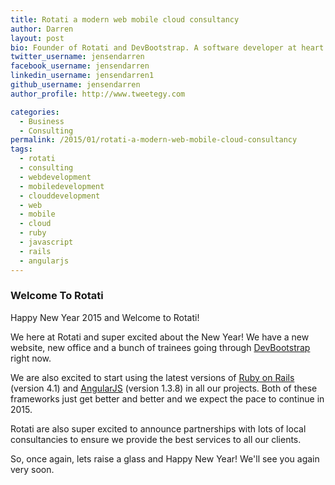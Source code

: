 ```yaml
---
title: Rotati a modern web mobile cloud consultancy
author: Darren
layout: post
bio: Founder of Rotati and DevBootstrap. A software developer at heart who also loves spending time with his family - enjoying cycling, piano, reading and playing games with his daughter Sophia.
twitter_username: jensendarren
facebook_username: jensendarren
linkedin_username: jensendarren1
github_username: jensendarren
author_profile: http://www.tweetegy.com

categories:
  - Business
  - Consulting
permalink: /2015/01/rotati-a-modern-web-mobile-cloud-consultancy
tags:
  - rotati
  - consulting
  - webdevelopment
  - mobiledevelopment
  - clouddevelopment
  - web
  - mobile
  - cloud
  - ruby
  - javascript
  - rails
  - angularjs
---
```


### Welcome To Rotati

Happy New Year 2015 and Welcome to Rotati!

We here at Rotati and super excited about the New Year! We have a new website, new office and a bunch of trainees going through [DevBootstrap](http://devbootstrap.com) right now.

We are also excited to start using the latest versions of [Ruby on Rails](http://rubyonrails.org) (version 4.1) and [AngularJS](https://angularjs.org/) (version 1.3.8) in all our projects. Both of these frameworks just get better and better and we expect the pace to continue in 2015.

Rotati are also super excited to announce partnerships with lots of local consultancies to ensure we provide the best services to all our clients.

So, once again, lets raise a glass and Happy New Year! We'll see you again very soon.
